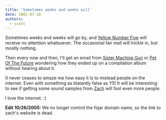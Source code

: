 ```yaml
---
title: 'Sometimes weeks and weeks will'
date: 2002-07-10
authors:
  - scott
---
```


Sometimes weeks and weeks will go by, and [Yellow Number Five](http://spaceninja.com/site-archives/yellow5/v2/) will receive no attention whatsoever. The occasional fan mail will trickle in, but mostly nothing.

Then every now and then, I'll get an email from [Sister Machine Gun](http://spaceninja.com/site-archives/yellow5/v2/sistermachinegun.html) or [Pet Of The Future](http://spaceninja.com/site-archives/yellow5/v2/petofthefuture.html) wondering how they ended up on a compilation album without hearing about it.

It never ceases to amaze me how easy it is to mislead people on the internet. Even with something as blatantly false as Y5! It will be interesting to see if getting some sound samples from [Zach](http://www.fojar.com/~chaz/fd/) will fool even more people.

I love the internet. :)

**Edit 10/26/2005:** We no longer control the fojar domain name, so the link to zach's website is dead.
